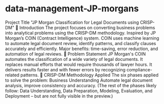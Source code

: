 # data-management-JP-morgans
 Project Title
"JP Morgan Classification for Legal Documents using CRISP-DM"
🔹 Introduction
The project focuses on converting business problems into analytical problems using the CRISP-DM methodology.
Inspired by JP Morgan’s COIN (Contract Intelligence) system.
COIN uses machine learning to automate legal document review, identify patterns, and classify clauses accurately and efficiently.
Major benefits: time-saving, error reduction, and automation of legal reviews.
🔹 Problem Statement
JP Morgan's COIN automates the classification of a wide variety of legal documents.
It replaces manual efforts that would require thousands of lawyer hours.
It delivers results faster and with fewer errors by recognizing compliance-related patterns.
🔹 CRISP-DM Methodology Applied
The six phases applied to solve the problem:
Business Understanding
Automate legal document analysis, improve consistency and accuracy.
(The rest of the phases likely follow: Data Understanding, Data Preparation, Modeling, Evaluation, and Deployment – but are not fully visible in the preview.)
